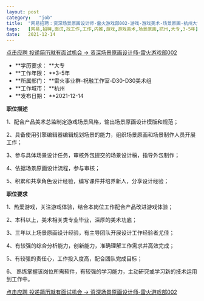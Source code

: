 ```yaml
---
layout:	post
category:	"job"
title:	"网易招聘：资深场景原画设计师-雷火游戏部002-游戏-游戏美术-场景原画-杭州大专3-5年"
tags:	[网易,招聘,面试,找工作,工作,内推,游戏,游戏美术,场景原画,杭州,大专,3-5年]
date:	2021-12-14
---
```


[点击应聘 投递简历就有面试机会 ->  资深场景原画设计师-雷火游戏部002](http://mobile.bole.netease.com/bole/boleDetail?id=5111&employeeId=346f03c3cda5f04c&key=all)



- **学历要求： **大专
- **工作年限： **3-5年
- **所属部门： **雷火事业群-祝融工作室-D30-D30美术组
- **工作城市： **杭州
- **发布日期： **2021-12-14



**职位描述**

1、配合产品美术总监制定游戏场景风格，输出场景原画设计模版和规范；  

2、具备使用引擎编辑器编辑规划场景的能力，组织场景原画和场景制作人员开展工作；  

3、参与具体场景设计任务，审核外包提交的场景设计稿，指导外包制作；  

4、依据场景原画设计流程，参与审核；  

5、积累和共享角色设计经验，编写课件并培养新人，分享设计经验；



**职位要求**

1、热爱游戏，关注游戏体验，结合本岗位工作配合产品改进游戏体验；  

2、本科以上，美术相关类专业毕业，深厚的美术功底；  

3、三年以上场景原画设计经验，有主导团队开展设计工作经验者尤佳；  

4、有较强的综合分析能力，创新能力，准确理解工作需求并高效完成；  

5、有较强的责任心，工作投入度高，配合团队完成目标；  

6、 熟练掌握该岗位所需软件，有较强的学习能力，主动研究或学习新的技术运用到工作中。



[点击应聘 投递简历就有面试机会 ->  资深场景原画设计师-雷火游戏部002](http://mobile.bole.netease.com/bole/boleDetail?id=5111&employeeId=346f03c3cda5f04c&key=all)